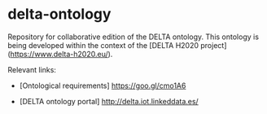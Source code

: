 # delta-ontology

Repository for collaborative edition of the DELTA ontology. This ontology is being developed within the context of the [DELTA H2020 project] (https://www.delta-h2020.eu/).

Relevant links:

- [Ontological requirements] https://goo.gl/cmo1A6

- [DELTA ontology portal] http://delta.iot.linkeddata.es/
